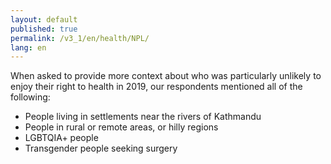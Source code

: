 ```yaml
---
layout: default
published: true
permalink: /v3_1/en/health/NPL/
lang: en
---
```

When asked to provide more context about who was particularly unlikely to enjoy their right to health in 2019, our respondents mentioned all of the following:

-	People living in settlements near the rivers of Kathmandu
-	People in rural or remote areas, or hilly regions
-	LGBTQIA+ people
-	Transgender people seeking surgery
